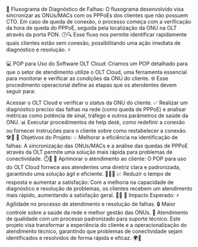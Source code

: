 🔧 Fluxograma de Diagnóstico de Falhas:
O fluxograma desenvolvido visa sincronizar as ONUs/MACs com os PPPoEs dos clientes que não possuem CTO. Em caso de queda de conexão, o processo começa com a verificação da hora de queda do PPPoE, seguida pela localização da ONU na OLT através da porta PON. 🕒🔍 Esse fluxo nos permite identificar rapidamente quais clientes estão sem conexão, possibilitando uma ação imediata de diagnóstico e resolução. ⚡

💻 POP para Uso do Software OLT Cloud:
Criamos um POP detalhado para que o setor de atendimento utilize o OLT Cloud, uma ferramenta essencial para monitorar e verificar as condições da ONU do cliente. 🌐 Esse procedimento operacional define as etapas que os atendentes devem seguir para:

Acessar o OLT Cloud e verificar o status da ONU do cliente. ✅
Realizar um diagnóstico preciso das falhas na rede (como queda de PPPoE) e analisar métricas como potência de sinal, tráfego e outros parâmetros de saúde da ONU. 📊
Executar procedimentos de help desk, como redefinir a conexão ou fornecer instruções para o cliente sobre como restabelecer a conexão. 🛠️💬
🎯 Objetivos do Projeto:
💡 Melhorar a eficiência na identificação de falhas: A sincronização das ONUs/MACs e a análise das quedas de PPPoE através da OLT permite uma solução mais rápida para problemas de conectividade. ⏱️🔌
🌟 Aprimorar o atendimento ao cliente: O POP para uso do OLT Cloud fornece aos atendentes uma diretriz clara e padronizada, garantindo uma solução ágil e eficiente. 💼👩‍💻
📈 Reduzir o tempo de resposta e aumentar a satisfação: Com a melhoria na capacidade de diagnóstico e resolução de problemas, os clientes recebem um atendimento mais rápido, aumentando a satisfação geral. 🙌😊
🚀 Impacto Esperado:
⚡ Agilidade no processo de atendimento e resolução de falhas.
🔒 Maior controle sobre a saúde da rede e melhor gestão das ONUs.
💬 Atendimento de qualidade com um processo padronizado para suporte técnico.
Este projeto visa transformar a experiência do cliente e a operacionalização do atendimento técnico, garantindo que problemas de conectividade sejam identificados e resolvidos de forma rápida e eficaz. 🌍🔧

